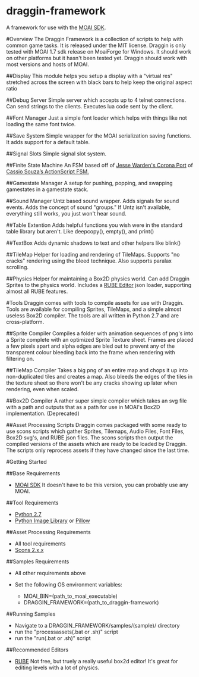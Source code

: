draggin-framework
=================
A framework for use with the [MOAI SDK](http://moaiforge.com/).

#Overview
The Draggin Framework is a collection of scripts to help with common game tasks. It is 
released under the MIT license. Draggin is only tested with MOAI 1.7 sdk release on
MoaiForge for Windows. It should work on other platforms but it hasn't been tested yet.
Draggin should work with most versions and hosts of MOAI.

##Display
This module helps you setup a display with a "virtual res" stretched across the screen
with black bars to help keep the original aspect ratio

##Debug Server
Simple server which accepts up to 4 telnet connections. Can send strings to the clients.
Executes lua code sent by the client.

##Font Manager
Just a simple font loader which helps with things like not loading the same font twice.

##Save System
Simple wrapper for the MOAI serialization saving functions. It adds support for a
default table.

##Signal Slots
Simple signal slot system.

##Finite State Machine
An FSM based off of [Jesse Warden's Corona Port](https://github.com/JesterXL/Lua-Corona-SDK-State-Machine) of [Cassio Souza’s ActionScript FSM.](https://github.com/cassiozen/AS3-State-Machine)

##Gamestate Manager
A setup for pushing, popping, and swapping gamestates in a gamestate stack.

##Sound Manager
Untz based sound wrapper. Adds signals for sound events. Adds the concept of sound "groups."
If Untz isn't available, everything still works, you just won't hear sound.

##Table Extention
Adds helpful functions you wish were in the standard table library but aren't. Like
deepcopy(), empty(), and print()

##TextBox
Adds dynamic shadows to text and other helpers like blink()

##TileMap
Helper for loading and rendering of TileMaps. Supports "no cracks" rendering using the
bleed technique. Also supports paralax scrolling.

##Physics
Helper for maintaining a Box2D physics world. Can add Draggin Sprites to the physics world.
Includes a [RUBE Editor](https://www.iforce2d.net/rube/) json loader, supporting almost all RUBE features.

#Tools
Draggin comes with tools to compile assets for use with Draggin. Tools are available for
compiling Sprites, TileMaps, and a simple almost useless Box2D compiler. The tools
are all written in Python 2.7 and are cross-platform.

##Sprite Compiler
Compiles a folder with animation sequences of png's into a Sprite complete with an
optimized Sprite Texture sheet. Frames are placed a few pixels apart and alpha edges are
bled out to prevent any of the transparent colour bleeding back into the frame when
rendering with filtering on.

##TileMap Compiler
Takes a big png of an entire map and chops it up into non-duplicated tiles and creates a
map. Also bleeds the edges of the tiles in the texture sheet so there won't be any cracks 
showing up later when rendering, even when scaled.

##Box2D Compiler
A rather super simple compiler which takes an svg file with a path and outputs that as
a path for use in MOAI's Box2D implementation. (Deprecated)

##Asset Processing Scripts
Draggin comes packaged with some ready to use scons scripts which gather Sprites, Tilemaps,
Audio Files, Font Files, Box2D svg's, and RUBE json files. The scons scripts then output the compiled
versions of the assets which are ready to be loaded by Draggin. The scripts only reprocess assets
if they have changed since the last time.

#Getting Started

##Base Requirements
* [MOAI SDK](http://moaiforge.com/) It doesn't have to be this version, you can probably use any MOAI.

##Tool Requirements
* [Python 2.7](https://www.python.org/)
* [Python Image Library](http://www.pythonware.com/products/pil/) or [Pillow](https://pypi.python.org/pypi/Pillow)

##Asset Processing Requirements
* All tool requirements
* [Scons 2.x.x](http://www.scons.org/)

##Samples Requirements
* All other requirements above
* Set the following OS environment variables:

	* MOAI_BIN=(path_to_moai_executable)
	* DRAGGIN_FRAMEWORK=(path_to_draggin-framework)

##Running Samples
* Navigate to a DRAGGIN_FRAMEWORK/samples/(sample)/ directory
* run the "processassets(.bat or .sh)" script
* run the "run(.bat or .sh)" script

##Recommended Editors
* [RUBE](https://www.iforce2d.net/rube/) Not free, but truely a really useful box2d editor! It's great for editing levels with a lot of physics.
